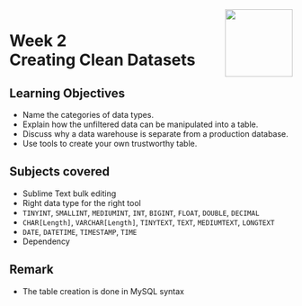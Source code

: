 <a href="../">
  <img src="/img/Data_Wrangling,_Analysis_and_AB_Testing_with_SQL_logo.avif" width="120" align="right">
</a>

# Week 2 <br> Creating Clean Datasets

## Learning Objectives
- Name the categories of data types.
- Explain how the unfiltered data can be manipulated into a table.
- Discuss why a data warehouse is separate from a production database.
- Use tools to create your own trustworthy table.

## Subjects covered
- Sublime Text bulk editing
- Right data type for the right tool
- `TINYINT`, `SMALLINT`, `MEDIUMINT`, `INT`, `BIGINT`, `FLOAT`, `DOUBLE`, `DECIMAL`
- `CHAR[Length]`, `VARCHAR[Length]`, `TINYTEXT`, `TEXT`, `MEDIUMTEXT`, `LONGTEXT`
- `DATE`, `DATETIME`, `TIMESTAMP`, `TIME`
- Dependency

## Remark
- The table creation is done in MySQL syntax

